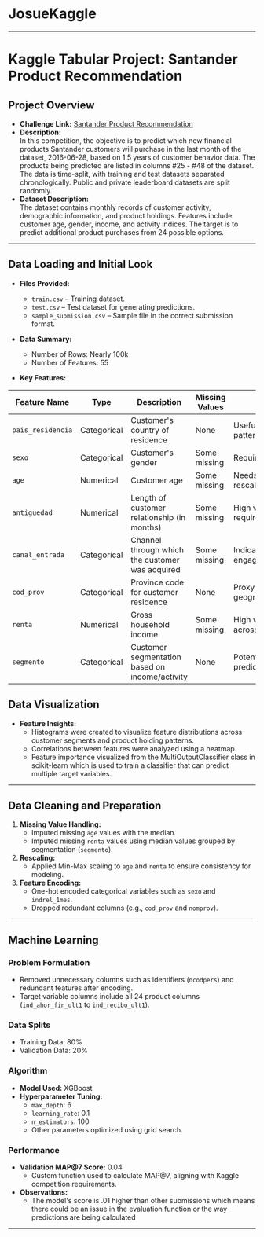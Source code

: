 # JosueKaggle

---

# **Kaggle Tabular Project: Santander Product Recommendation**

## **Project Overview**
- **Challenge Link:** [Santander Product Recommendation](https://www.kaggle.com/competitions/santander-product-recommendation/overview)  
- **Description:**  
  In this competition, the objective is to predict which new financial products Santander customers will purchase in the last month of the dataset, 2016-06-28, based on 1.5 years of customer behavior data. The products being predicted are listed in columns #25 - #48 of the dataset.  
  The data is time-split, with training and test datasets separated chronologically. Public and private leaderboard datasets are split randomly.  
- **Dataset Description:**  
  The dataset contains monthly records of customer activity, demographic information, and product holdings. Features include customer age, gender, income, and activity indices. The target is to predict additional product purchases from 24 possible options.

---

## **Data Loading and Initial Look**
- **Files Provided:**  
  - `train.csv` – Training dataset.  
  - `test.csv` – Test dataset for generating predictions.  
  - `sample_submission.csv` – Sample file in the correct submission format.  

- **Data Summary:**  
  - Number of Rows: Nearly 100k
  - Number of Features: 55
 
 

- **Key Features:**  

| **Feature Name**         | **Type**     | **Description**                                         | **Missing Values** | **Notes**                    |
|--------------------------|--------------|---------------------------------------------------------|--------------------|------------------------------|
| `pais_residencia`        | Categorical  | Customer's country of residence                        | None               | Useful for regional patterns |
| `sexo`                   | Categorical  | Customer's gender                                      | Some missing       | Requires imputation          |
| `age`                    | Numerical    | Customer age                                           | Some missing       | Needs rescaling/imputation   |
| `antiguedad`             | Numerical    | Length of customer relationship (in months)           | Some missing       | High variance; requires scaling |
| `canal_entrada`          | Categorical  | Channel through which the customer was acquired        | Some missing       | Indicates customer engagement |
| `cod_prov`               | Categorical  | Province code for customer residence                  | None               | Proxy for geographic trends  |
| `renta`                  | Numerical    | Gross household income                                 | Some missing       | High variance across records |
| `segmento`               | Categorical  | Customer segmentation based on income/activity         | None               | Potentially strong predictor |

## **Data Visualization**
- **Feature Insights:**  
  - Histograms were created to visualize feature distributions across customer segments and product holding patterns.  
  - Correlations between features were analyzed using a heatmap.  
  - Feature importance visualized from the MultiOutputClassifier class in scikit-learn which is used to train a classifier that can predict multiple target variables.
---

## **Data Cleaning and Preparation**
1. **Missing Value Handling:**  
   - Imputed missing `age` values with the median.  
   - Imputed missing `renta` values using median values grouped by segmentation (`segmento`).  
2. **Rescaling:**  
   - Applied Min-Max scaling to `age` and `renta` to ensure consistency for modeling.  
3. **Feature Encoding:**  
   - One-hot encoded categorical variables such as `sexo` and `indrel_1mes`.  
   - Dropped redundant columns (e.g., `cod_prov` and `nomprov`).  

---

## **Machine Learning**

### **Problem Formulation**
- Removed unnecessary columns such as identifiers (`ncodpers`) and redundant features after encoding.  
- Target variable columns include all 24 product columns (`ind_ahor_fin_ult1` to `ind_recibo_ult1`).

### **Data Splits**
- Training Data: 80%  
- Validation Data: 20%  

### **Algorithm**
- **Model Used:** XGBoost  
- **Hyperparameter Tuning:**  
  - `max_depth`: 6  
  - `learning_rate`: 0.1  
  - `n_estimators`: 100  
  - Other parameters optimized using grid search.  

### **Performance**
- **Validation MAP@7 Score:** 0.04
  - Custom function used to calculate MAP@7, aligning with Kaggle competition requirements.  
- **Observations:**  
  - The model's score is .01 higher than other submissions which means there could be an issue in the evaluation function or the way predictions are being calculated

---
